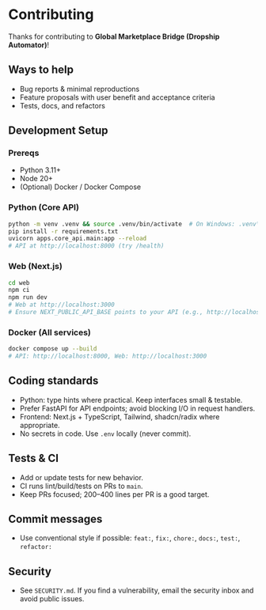 # Contributing

Thanks for contributing to **Global Marketplace Bridge (Dropship Automator)**!

## Ways to help
- Bug reports & minimal reproductions
- Feature proposals with user benefit and acceptance criteria
- Tests, docs, and refactors

## Development Setup
### Prereqs
- Python 3.11+
- Node 20+
- (Optional) Docker / Docker Compose

### Python (Core API)
```bash
python -m venv .venv && source .venv/bin/activate  # On Windows: .venv\Scripts\activate
pip install -r requirements.txt
uvicorn apps.core_api.main:app --reload
# API at http://localhost:8000 (try /health)
```

### Web (Next.js)
```bash
cd web
npm ci
npm run dev
# Web at http://localhost:3000
# Ensure NEXT_PUBLIC_API_BASE points to your API (e.g., http://localhost:8000)
```

### Docker (All services)
```bash
docker compose up --build
# API: http://localhost:8000, Web: http://localhost:3000
```

## Coding standards
- Python: type hints where practical. Keep interfaces small & testable.
- Prefer FastAPI for API endpoints; avoid blocking I/O in request handlers.
- Frontend: Next.js + TypeScript, Tailwind, shadcn/radix where appropriate.
- No secrets in code. Use `.env` locally (never commit).

## Tests & CI
- Add or update tests for new behavior.
- CI runs lint/build/tests on PRs to `main`.
- Keep PRs focused; 200–400 lines per PR is a good target.

## Commit messages
- Use conventional style if possible: `feat:`, `fix:`, `chore:`, `docs:`, `test:`, `refactor:`

## Security
- See `SECURITY.md`. If you find a vulnerability, email the security inbox and avoid public issues.
